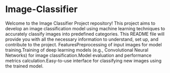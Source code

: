 # Image-Classifier
Welcome to the Image Classifier Project repository! This project aims to develop an image classification model using machine learning techniques to accurately classify images into predefined categories. This README file will provide you with all the necessary information to understand, set up, and contribute to the project.
FeaturesPreprocessing of input images for model training.Training of deep learning models (e.g., Convolutional Neural Networks) for image classification.Model evaluation and performance metrics calculation.Easy-to-use interface for classifying new images using the trained model.
